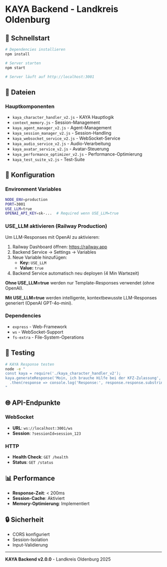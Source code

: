 # KAYA Backend - Landkreis Oldenburg

## 🚀 Schnellstart

```bash
# Dependencies installieren
npm install

# Server starten
npm start

# Server läuft auf http://localhost:3001
```

## 📁 Dateien

### Hauptkomponenten
- `kaya_character_handler_v2.js` - KAYA Hauptlogik
- `context_memory.js` - Session-Management
- `kaya_agent_manager_v2.js` - Agent-Management
- `kaya_session_manager_v2.js` - Session-Handling
- `kaya_websocket_service_v2.js` - WebSocket-Service
- `kaya_audio_service_v2.js` - Audio-Verarbeitung
- `kaya_avatar_service_v2.js` - Avatar-Steuerung
- `kaya_performance_optimizer_v2.js` - Performance-Optimierung
- `kaya_test_suite_v2.js` - Test-Suite

## 🔧 Konfiguration

### Environment Variables
```bash
NODE_ENV=production
PORT=3001
USE_LLM=true
OPENAI_API_KEY=sk-...  # Required wenn USE_LLM=true
```

### USE_LLM aktivieren (Railway Production)

Um LLM-Responses mit OpenAI zu aktivieren:

1. Railway Dashboard öffnen: https://railway.app
2. Backend Service → Settings → Variables
3. Neue Variable hinzufügen:
   - **Key:** `USE_LLM`
   - **Value:** `true`
4. Backend Service automatisch neu deployen (4 Min Wartezeit)

**Ohne USE_LLM=true** werden nur Template-Responses verwendet (ohne OpenAI).

**Mit USE_LLM=true** werden intelligente, kontextbewusste LLM-Responses generiert (OpenAI GPT-4o-mini).

### Dependencies
- `express` - Web-Framework
- `ws` - WebSocket-Support
- `fs-extra` - File-System-Operations

## 🧪 Testing

```bash
# KAYA Response testen
node -e "
const kaya = require('./kaya_character_handler_v2');
kaya.generateResponse('Moin, ich brauche Hilfe bei der KFZ-Zulassung', 'user', 'test-session')
  .then(response => console.log('Response:', response.response.substring(0, 200)));
"
```

## 🌐 API-Endpunkte

### WebSocket
- **URL**: `ws://localhost:3001/ws`
- **Session**: `?sessionId=session_123`

### HTTP
- **Health Check**: `GET /health`
- **Status**: `GET /status`

## 📊 Performance

- **Response-Zeit**: < 200ms
- **Session-Cache**: Aktiviert
- **Memory-Optimierung**: Implementiert

## 🔒 Sicherheit

- CORS konfiguriert
- Session-Isolation
- Input-Validierung

---

**KAYA Backend v2.0.0** - Landkreis Oldenburg 2025
